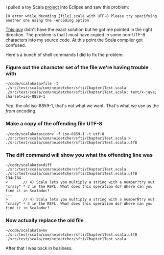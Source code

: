 I pulled a toy Scala [project](https://github.com/demian0311/scalakata) into Eclipse and saw this 
problem:

    IO error while decoding [file].scala with UTF-8 Please try specifying another one using the -encoding option

[This guy](http://p5wscala.wordpress.com/tag/encoding/) didn't have the exact solution but he got me pointed in the right direction.  The problem is that 
I must have copied in some non-UTF-8 characters into my source code.  At this point the Scala compiler
got confused.

Here's a bunch of shell commands I did to fix the problem:

### Figure out the character set of the file we're having trouble with
    ~/code/scalakata>file -I ./src/test/scala/com/neidetcher/sfti/Chapter1Test.scala
    ./src/test/scala/com/neidetcher/sfti/Chapter1Test.scala: text/x-java; charset=iso-8859-1
Yep, the old iso-8859-1, that's not what we want.  That's what we use as the *from* encoding.

### Make a copy of the offending file UTF-8
    ~/code/scalakata>iconv -f iso-8859-1 -t utf-8 ./src/test/scala/com/neidetcher/sfti/Chapter1Test.scala > ./src/test/scala/com/neidetcher/sfti/Chapter1Test.scala.utf8

### The diff command will show you what the offending line was 
    ~/code/scalakata>diff ./src/test/scala/com/neidetcher/sfti/Chapter1Test.scala ./src/test/scala/com/neidetcher/sfti/Chapter1Test.scala.utf8
    134c134
    < 		// 4) Scala lets you multiply a string with a number?try out "crazy" * 3 in the REPL. What does this operation do? Where can you find it in Scaladoc?
    ---
    > 		// 4) Scala lets you multiply a string with a numberÑtry out "crazy" * 3 in the REPL. What does this operation do? Where can you find it in Scaladoc?


### Now actually replace the old file  
    ~/code/scalakata>mv ./src/test/scala/com/neidetcher/sfti/Chapter1Test.scala.utf8 ./src/test/scala/com/neidetcher/sfti/Chapter1Test.scala

After that I was back in business.

<!--include:disqus.htm-->
